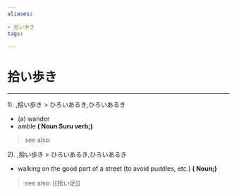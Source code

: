 ```yaml
---
aliases:
    
- 拾い歩き
tags:
    
---
```


# 拾い歩き
---
1).
,拾い歩き > ひろいあるき,ひろいあるき

- (a) wander
- amble
**( Noun Suru verb;)**
> see also: 
            
2).
,拾い歩き > ひろいあるき,ひろいあるき

- walking on the good part of a street (to avoid puddles, etc.)
**( Noun;)**
> see also:  [[拾い足]]
            